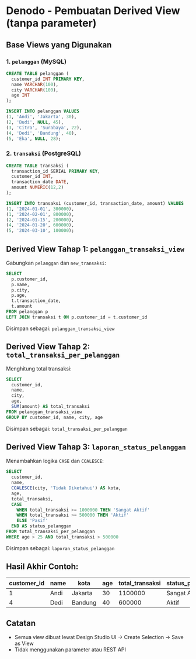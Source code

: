 
# Denodo - Pembuatan Derived View (tanpa parameter)

## Base Views yang Digunakan

### 1. `pelanggan` (MySQL)
```sql
CREATE TABLE pelanggan (
  customer_id INT PRIMARY KEY,
  name VARCHAR(100),
  city VARCHAR(100),
  age INT
);

INSERT INTO pelanggan VALUES
(1, 'Andi', 'Jakarta', 30),
(2, 'Budi', NULL, 45),
(3, 'Citra', 'Surabaya', 22),
(4, 'Dedi', 'Bandung', 40),
(5, 'Eka', NULL, 28);
```

### 2. `transaksi` (PostgreSQL)
```sql
CREATE TABLE transaksi (
  transaction_id SERIAL PRIMARY KEY,
  customer_id INT,
  transaction_date DATE,
  amount NUMERIC(12,2)
);

INSERT INTO transaksi (customer_id, transaction_date, amount) VALUES
(1, '2024-01-01', 300000),
(1, '2024-02-01', 800000),
(2, '2024-01-15', 200000),
(4, '2024-01-20', 600000),
(5, '2024-03-10', 100000);
```

## Derived View Tahap 1: `pelanggan_transaksi_view`

Gabungkan `pelanggan` dan `new_transaksi`:

```sql
SELECT 
  p.customer_id,
  p.name,
  p.city,
  p.age,
  t.transaction_date,
  t.amount
FROM pelanggan p
LEFT JOIN transaksi t ON p.customer_id = t.customer_id
```

Disimpan sebagai: `pelanggan_transaksi_view`

## Derived View Tahap 2: `total_transaksi_per_pelanggan`

Menghitung total transaksi:

```sql
SELECT
  customer_id,
  name,
  city,
  age,
  SUM(amount) AS total_transaksi
FROM pelanggan_transaksi_view
GROUP BY customer_id, name, city, age
```

Disimpan sebagai: `total_transaksi_per_pelanggan`

## Derived View Tahap 3: `laporan_status_pelanggan`

Menambahkan logika `CASE` dan `COALESCE`:

```sql
SELECT
  customer_id,
  name,
  COALESCE(city, 'Tidak Diketahui') AS kota,
  age,
  total_transaksi,
  CASE 
    WHEN total_transaksi >= 1000000 THEN 'Sangat Aktif'
    WHEN total_transaksi >= 500000 THEN 'Aktif'
    ELSE 'Pasif'
  END AS status_pelanggan
FROM total_transaksi_per_pelanggan
WHERE age > 25 AND total_transaksi > 500000
```

Disimpan sebagai: `laporan_status_pelanggan`

## Hasil Akhir Contoh:

| customer_id | name  | kota     | age | total_transaksi | status_pelanggan |
|-------------|-------|----------|-----|------------------|------------------|
| 1           | Andi  | Jakarta  | 30  | 1100000          | Sangat Aktif     |
| 4           | Dedi  | Bandung  | 40  | 600000           | Aktif            |

## Catatan
- Semua view dibuat lewat Design Studio UI → Create Selection → Save as View
- Tidak menggunakan parameter atau REST API
